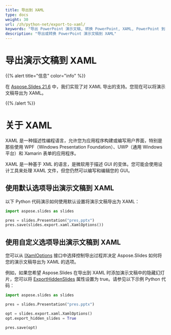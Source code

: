 ```yaml
---
title: 导出到 XAML
type: docs
weight: 30
url: /zh/python-net/export-to-xaml/
keywords: "导出 PowerPoint 演示文稿, 转换 PowerPoint, XAML, PowerPoint 到 XAML, PPT 到 XAML, PPTX 到 XAML, Python"
description: "导出或转换 PowerPoint 演示文稿到 XAML"
---
```


# 导出演示文稿到 XAML

{{% alert title="信息" color="info" %}} 

在 [Aspose.Slides 21.6](https://docs.aspose.com/slides/python-net/aspose-slides-for-net-21-6-release-notes/) 中，我们实现了对 XAML 导出的支持。您现在可以将演示文稿导出为 XAML。 

{{% /alert %}} 

# 关于 XAML

XAML 是一种描述性编程语言，允许您为应用程序构建或编写用户界面，特别是那些使用 WPF（Windows Presentation Foundation）、UWP（通用 Windows 平台）和 Xamarin 表单的应用程序。  

XAML 是一种基于 XML 的语言，是微软用于描述 GUI 的变体。您可能会使用设计工具来处理 XAML 文件，但您仍然可以编写和编辑您的 GUI。 

## 使用默认选项导出演示文稿到 XAML

以下 Python 代码演示如何使用默认设置将演示文稿导出为 XAML：

```py
import aspose.slides as slides

pres = slides.Presentation("pres.pptx")
pres.save(slides.export.xaml.XamlOptions())
```

## 使用自定义选项导出演示文稿到 XAML

您可以从 [IXamlOptions](https://reference.aspose.com/slides/python-net/aspose.slides.export.xaml/ixamloptions/) 接口中选择控制导出过程并决定 Aspose.Slides 如何将您的演示文稿导出为 XAML 的选项。 

例如，如果您希望 Aspose.Slides 在导出到 XAML 时添加演示文稿中的隐藏幻灯片，您可以将 [ExportHiddenSlides](https://reference.aspose.com/slides/python-net/aspose.slides.export.xaml/ixamloptions/) 属性设置为 true。请参见以下示例 Python 代码： 

```py
import aspose.slides as slides

pres = slides.Presentation("pres.pptx")

opt = slides.export.xaml.XamlOptions()
opt.export_hidden_slides = True

pres.save(opt)
```